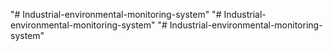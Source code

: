 "# Industrial-environmental-monitoring-system" 
"# Industrial-environmental-monitoring-system" 
"# Industrial-environmental-monitoring-system" 
